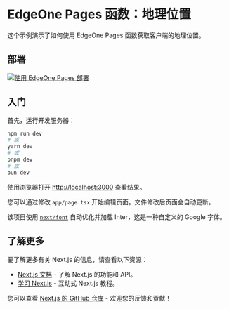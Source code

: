 # EdgeOne Pages 函数：地理位置

这个示例演示了如何使用 EdgeOne Pages 函数获取客户端的地理位置。

## 部署

[![使用 EdgeOne Pages 部署](https://cdnstatic.tencentcs.com/edgeone/pages/deploy.svg)](https://console.cloud.tencent.com/edgeone/pages/new?from=github&template=functions-geolocation)

## 入门

首先，运行开发服务器：

```bash
npm run dev
# 或
yarn dev
# 或
pnpm dev
# 或
bun dev
```

使用浏览器打开 [http://localhost:3000](http://localhost:3000) 查看结果。

您可以通过修改 `app/page.tsx` 开始编辑页面。文件修改后页面会自动更新。

该项目使用 [`next/font`](https://nextjs.org/docs/basic-features/font-optimization) 自动优化并加载 Inter，这是一种自定义的 Google 字体。

## 了解更多

要了解更多有关 Next.js 的信息，请查看以下资源：

- [Next.js 文档](https://nextjs.org/docs) - 了解 Next.js 的功能和 API。
- [学习 Next.js](https://nextjs.org/learn) - 互动式 Next.js 教程。

您可以查看 [Next.js 的 GitHub 仓库](https://github.com/vercel/next.js/) - 欢迎您的反馈和贡献！
